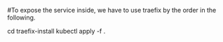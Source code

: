 #To expose the service inside, we have to use traefix by the order in the following.

cd traefix-install
kubectl apply -f .
